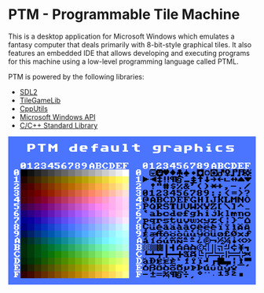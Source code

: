 # PTM - Programmable Tile Machine
This is a desktop application for Microsoft Windows which emulates a fantasy computer that deals primarily with 8-bit-style graphical tiles. It also features an embedded IDE that allows developing and executing programs for this machine using a low-level programming language called PTML.

PTM is powered by the following libraries:

- [SDL2](https://www.libsdl.org/)
- [TileGameLib](https://github.com/FernandoAiresCastello/TileGameToolkit/tree/master/TileGameLibC)
- [CppUtils](https://github.com/FernandoAiresCastello/CppUtils)
- [Microsoft Windows API](https://docs.microsoft.com/en-us/windows/win32/)
- [C/C++ Standard Library](https://en.cppreference.com/w/cpp)

![PTM default graphics](https://github.com/FernandoAiresCastello/PTM/blob/master/Images/default_gfx.png?raw=true)
